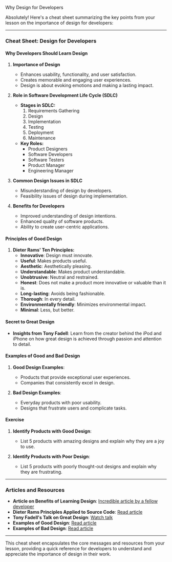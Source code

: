 Why Design for Developers

Absolutely! Here's a cheat sheet summarizing the key points from your lesson on the importance of design for developers:

---

### Cheat Sheet: Design for Developers

#### Why Developers Should Learn Design

1. **Importance of Design**
   - Enhances usability, functionality, and user satisfaction.
   - Creates memorable and engaging user experiences.
   - Design is about evoking emotions and making a lasting impact.

2. **Role in Software Development Life Cycle (SDLC)**
   - **Stages in SDLC:**
     1. Requirements Gathering
     2. Design
     3. Implementation
     4. Testing
     5. Deployment
     6. Maintenance
   - **Key Roles:**
     - Product Designers
     - Software Developers
     - Software Testers
     - Product Manager
     - Engineering Manager

3. **Common Design Issues in SDLC**
   - Misunderstanding of design by developers.
   - Feasibility issues of design during implementation.

4. **Benefits for Developers**
   - Improved understanding of design intentions.
   - Enhanced quality of software products.
   - Ability to create user-centric applications.

#### Principles of Good Design

1. **Dieter Rams' Ten Principles:**
   - **Innovative**: Design must innovate.
   - **Useful**: Makes products useful.
   - **Aesthetic**: Aesthetically pleasing.
   - **Understandable**: Makes product understandable.
   - **Unobtrusive**: Neutral and restrained.
   - **Honest**: Does not make a product more innovative or valuable than it is.
   - **Long-lasting**: Avoids being fashionable.
   - **Thorough**: In every detail.
   - **Environmentally friendly**: Minimizes environmental impact.
   - **Minimal**: Less, but better.

#### Secret to Great Design

- **Insights from Tony Fadell**: Learn from the creator behind the iPod and iPhone on how great design is achieved through passion and attention to detail.

#### Examples of Good and Bad Design

1. **Good Design Examples**:
   - Products that provide exceptional user experiences.
   - Companies that consistently excel in design.

2. **Bad Design Examples**:
   - Everyday products with poor usability.
   - Designs that frustrate users and complicate tasks.

#### Exercise

1. **Identify Products with Good Design**:
   - List 5 products with amazing designs and explain why they are a joy to use.

2. **Identify Products with Poor Design**:
   - List 5 products with poorly thought-out designs and explain why they are frustrating.

---

### Articles and Resources
- **Article on Benefits of Learning Design**: [Incredible article by a fellow developer](#)
- **Dieter Rams Principles Applied to Source Code**: [Read article](#)
- **Tony Fadell's Talk on Great Design**: [Watch talk](#)
- **Examples of Good Design**: [Read article](#)
- **Examples of Bad Design**: [Read article](#)

---

This cheat sheet encapsulates the core messages and resources from your lesson, providing a quick reference for developers to understand and appreciate the importance of design in their work.
